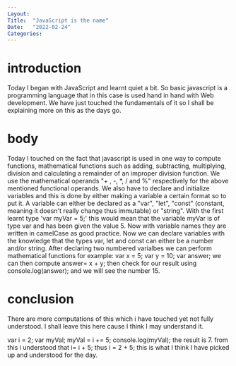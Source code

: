 ```yaml
---
Layout:
Title:  "JavaScript is the name"
Date:   "2022-02-24"
Categories:
---
```

# introduction
Today I began with JavaScript and learnt quiet a bit. So basic javascript is a programming language that in this case is used hand in hand with Web development. We have just touched the fundamentals of it so I shall be explaining more on this as the days go.


# body
Today I touched on the fact that javascript is used in one way to compute functions, mathematical functions such as adding, subtracting, multiplying, division and calculating a remainder of an improper division function. We use the mathematical operands "+ , -, *, / and %" respectively for the above mentioned functional operands. We also have to declare and initialize variables and this is done by either making a variable a certain format so to put it. A variable can either be declared as a "var", "let", "const" (constant, meaning it doesn't really change thus immutable) or "string". With the first learnt type 'var myVar = 5;' this would mean that the variable myVar is of type var and has been given the value 5. Now with variable names they are written in camelCase as good practice. Now we can declare variables with the knowledge that the types var, let and const can either be a number and/or string. After declaring two numbered varialbes we can perform mathematical functions for example:
var x = 5;
var y = 10;
var answer;
we can then compute answer= x + y; then check for our result using console.log(answer);
and we will see the number 15.


# conclusion
There are more computations of this which i have touched yet not fully understood. I shall leave this here cause I think I may understand it.

var i = 2;
var myVal;
myVal = i += 5;
console.log(myVal);
the result is 7.
from this i understood that i= i + 5;
thus i = 2 + 5; this is what I think I have picked up and understood for the day.
